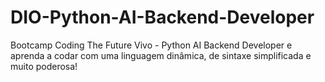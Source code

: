 # DIO-Python-AI-Backend-Developer

Bootcamp Coding The Future Vivo - Python AI Backend Developer e aprenda a codar com uma linguagem dinâmica, de sintaxe simplificada e muito poderosa!
